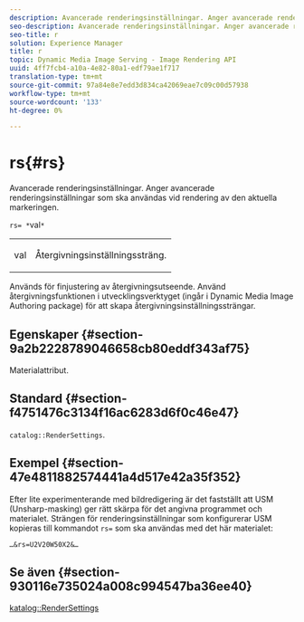 ```yaml
---
description: Avancerade renderingsinställningar. Anger avancerade renderingsinställningar som ska användas vid rendering av den aktuella markeringen.
seo-description: Avancerade renderingsinställningar. Anger avancerade renderingsinställningar som ska användas vid rendering av den aktuella markeringen.
seo-title: r
solution: Experience Manager
title: r
topic: Dynamic Media Image Serving - Image Rendering API
uuid: 4ff7fcb4-a10a-4e82-80a1-edf79ae1f717
translation-type: tm+mt
source-git-commit: 97a84e8e7edd3d834ca42069eae7c09c00d57938
workflow-type: tm+mt
source-wordcount: '133'
ht-degree: 0%

---
```



# rs{#rs}

Avancerade renderingsinställningar. Anger avancerade renderingsinställningar som ska användas vid rendering av den aktuella markeringen.

`rs= *`val`*`

<table id="simpletable_4B028996E5824FC18B9749D1A6A3C2E3"> 
 <tr class="strow"> 
  <td class="stentry"> <p><span class="varname"> val</span> </p> </td> 
  <td class="stentry"> <p>Återgivningsinställningssträng. </p></td> 
 </tr> 
</table>

Används för finjustering av återgivningsutseende. Använd återgivningsfunktionen i utvecklingsverktyget (ingår i Dynamic Media Image Authoring package) för att skapa återgivningsinställningssträngar.

## Egenskaper {#section-9a2b2228789046658cb80eddf343af75}

Materialattribut.

## Standard {#section-f4751476c3134f16ac6283d6f0c46e47}

`catalog::RenderSettings`.

## Exempel {#section-47e4811882574441a4d517e42a35f352}

Efter lite experimenterande med bildredigering är det fastställt att USM (Unsharp-masking) ger rätt skärpa för det angivna programmet och materialet. Strängen för renderingsinställningar som konfigurerar USM kopieras till kommandot `rs=` som ska användas med det här materialet:

`…&rs=U2V20W50X2&…`

## Se även {#section-930116e735024a008c994547ba36ee40}

[katalog::RenderSettings](../../../../../ir-api/material-cat/image-rendering-api-ref/c-ir-material-catalog/c-ir-material-data-reference/r-ir-rendersettings-dataref.md#reference-9ce753ae4096455eadcc12ac064de711)

